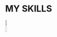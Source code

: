# MY SKILLS
<img src='https://lh7-us.googleusercontent.com/slidesz/AGV_vUf9chy62nFCJawVtJiyrFHyKbilEhi7yOH5M_CGs_tQ6W4lrHpFuA74_sfUXun5m5DBoayPDUYxk9AwhW53SyYAsjghMD7J_6f_HD4eWmTpwt51b6L4mnIFY9R_yAUBoIMygbehwyGC9wIehC1aNWZyGkpyYHL_=s2048?key=8dQx4UhK-pC1kuDxTLFKYA' width="10%">
